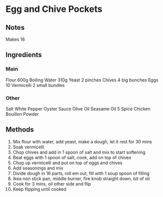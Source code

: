 # Egg and Chive Pockets

## Notes
Makes 16

## Ingredients
### Main
Flour   600g
Boiling Water   310g
Yeast   2 pinches
Chives  4 big bunches
Eggs    10
Vermicelli  2 small bundles

### Other
Salt
White Pepper
Oyster Sauce
Olive Oil
Seasame Oil
5 Spice
Chicken Bouillon Powder

## Methods
1. Mix flour with water, add yeast, make a dough, let it rest for 30 mins
2. Soak vermicelli
3. Chop chives and add in 1 spoon of salt and mix to start softening
4. Beat eggs with 1 spoon of salt, cook, add on top of chives
5. Chop up vermicelli and put on top of eggs and chives
6. Add seasonings and mix
7. Divide dough in 16 parts, roll em out, fill with 1 soup spoon of filling
8. Ikea non stick pan, middle burner, fire knob straight down, bit of oil
9. Cook for 3 mins, oil other side and flip
10. Keep flipping until cooked
